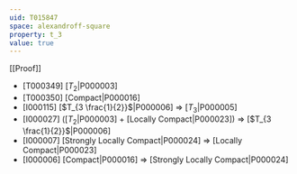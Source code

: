 ```yaml
---
uid: T015847
space: alexandroff-square
property: t_3
value: true
---
```

[[Proof]]

* [T000349] [$T_2$|P000003]
* [T000350] [Compact|P000016]
* [I000115] [$T_{3 \frac{1}{2}}$|P000006] => [$T_3$|P000005]
* [I000027] ([$T_2$|P000003] + [Locally Compact|P000023]) => [$T_{3 \frac{1}{2}}$|P000006]
* [I000007] [Strongly Locally Compact|P000024] => [Locally Compact|P000023]
* [I000006] [Compact|P000016] => [Strongly Locally Compact|P000024]

